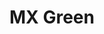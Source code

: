 ---
title: MX Green
profile: normal
brand: Cherry
socket: MX
type: clicky
durability: 50000000
actuator_travel: 4
actuator_travel_variance: 0.5
pre_travel: 2
pre_travel_variance: 0.6
initial_force: 30
actuation_force: 70
actuation_force_variance: 20
pressure_point_force: 80
pressure_point_force_variance: 20
rgb_version: true
datasheet_url: https://www.cherrymx.de/_Resources/Persistent/aa31c11f193a199eea05c8897d9decc539ce9b7f/EN_CHERRY_MX_GREEN.pdf
images: 
  - switches/cherry-mx-green/1.png
---